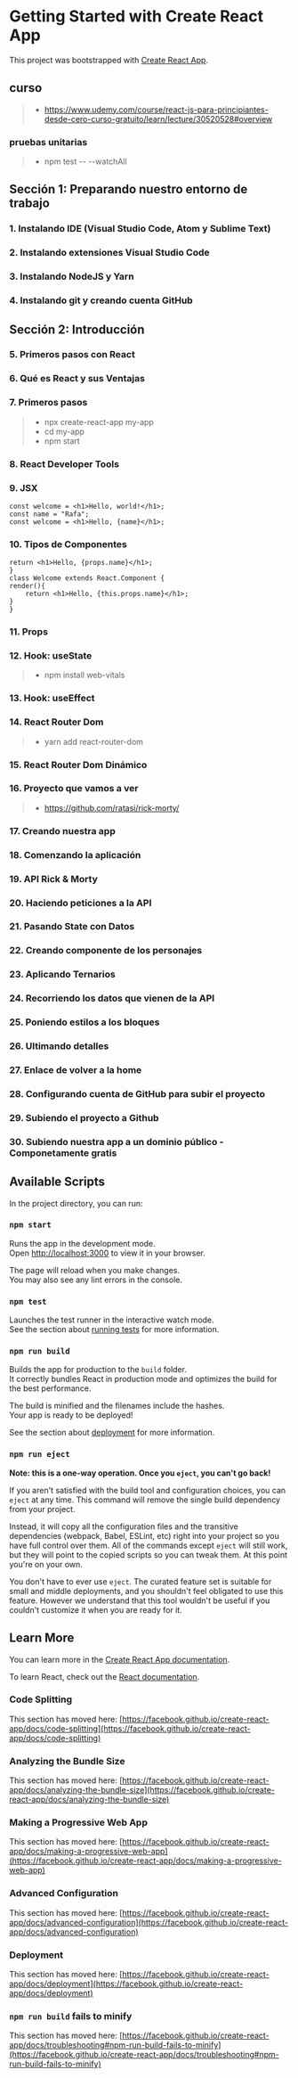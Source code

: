 # Getting Started with Create React App

This project was bootstrapped with [Create React App](https://github.com/facebook/create-react-app).

## curso
>- https://www.udemy.com/course/react-js-para-principiantes-desde-cero-curso-gratuito/learn/lecture/30520528#overview

### pruebas unitarias
>- npm test -- --watchAll


## Sección 1: Preparando nuestro entorno de trabajo


### 1. Instalando IDE (Visual Studio Code, Atom y Sublime Text)

### 2. Instalando extensiones Visual Studio Code

### 3. Instalando NodeJS y Yarn

### 4. Instalando git y creando cuenta GitHub

## Sección 2: Introducción

### 5. Primeros pasos con React

### 6. Qué es React y sus Ventajas

### 7. Primeros pasos
>- npx create-react-app my-app
>- cd my-app
>- npm start

### 8. React Developer Tools

### 9. JSX
```
const welcome = <h1>Hello, world!</h1>;
const name = "Rafa";
const welcome = <h1>Hello, {name}</h1>;
```

### 10. Tipos de Componentes
```function welcome(props){
return <h1>Hello, {props.name}</h1>;
}
class Welcome extends React.Component {
render(){
	return <h1>Hello, {this.props.name}</h1>;
}
}
```
### 11. Props

### 12. Hook: useState
>- npm install web-vitals


### 13. Hook: useEffect

### 14. React Router Dom
>- yarn add react-router-dom


### 15. React Router Dom Dinámico

### 16. Proyecto que vamos a ver
>- https://github.com/ratasi/rick-morty/

### 17. Creando nuestra app

### 18. Comenzando la aplicación

### 19. API Rick & Morty

### 20. Haciendo peticiones a la API

### 21. Pasando State con Datos


### 22. Creando componente de los personajes

### 23. Aplicando Ternarios

### 24. Recorriendo los datos que vienen de la API

### 25. Poniendo estilos a los bloques

### 26. Ultimando detalles

### 27. Enlace de volver a la home

### 28. Configurando cuenta de GitHub para subir el proyecto

### 29. Subiendo el proyecto a Github

### 30. Subiendo nuestra app a un dominio público - Componetamente gratis



## Available Scripts

In the project directory, you can run:

### `npm start`

Runs the app in the development mode.\
Open [http://localhost:3000](http://localhost:3000) to view it in your browser.

The page will reload when you make changes.\
You may also see any lint errors in the console.

### `npm test`

Launches the test runner in the interactive watch mode.\
See the section about [running tests](https://facebook.github.io/create-react-app/docs/running-tests) for more information.

### `npm run build`

Builds the app for production to the `build` folder.\
It correctly bundles React in production mode and optimizes the build for the best performance.

The build is minified and the filenames include the hashes.\
Your app is ready to be deployed!

See the section about [deployment](https://facebook.github.io/create-react-app/docs/deployment) for more information.

### `npm run eject`

**Note: this is a one-way operation. Once you `eject`, you can't go back!**

If you aren't satisfied with the build tool and configuration choices, you can `eject` at any time. This command will remove the single build dependency from your project.

Instead, it will copy all the configuration files and the transitive dependencies (webpack, Babel, ESLint, etc) right into your project so you have full control over them. All of the commands except `eject` will still work, but they will point to the copied scripts so you can tweak them. At this point you're on your own.

You don't have to ever use `eject`. The curated feature set is suitable for small and middle deployments, and you shouldn't feel obligated to use this feature. However we understand that this tool wouldn't be useful if you couldn't customize it when you are ready for it.

## Learn More

You can learn more in the [Create React App documentation](https://facebook.github.io/create-react-app/docs/getting-started).

To learn React, check out the [React documentation](https://reactjs.org/).

### Code Splitting

This section has moved here: [https://facebook.github.io/create-react-app/docs/code-splitting](https://facebook.github.io/create-react-app/docs/code-splitting)

### Analyzing the Bundle Size

This section has moved here: [https://facebook.github.io/create-react-app/docs/analyzing-the-bundle-size](https://facebook.github.io/create-react-app/docs/analyzing-the-bundle-size)

### Making a Progressive Web App

This section has moved here: [https://facebook.github.io/create-react-app/docs/making-a-progressive-web-app](https://facebook.github.io/create-react-app/docs/making-a-progressive-web-app)

### Advanced Configuration

This section has moved here: [https://facebook.github.io/create-react-app/docs/advanced-configuration](https://facebook.github.io/create-react-app/docs/advanced-configuration)

### Deployment

This section has moved here: [https://facebook.github.io/create-react-app/docs/deployment](https://facebook.github.io/create-react-app/docs/deployment)

### `npm run build` fails to minify

This section has moved here: [https://facebook.github.io/create-react-app/docs/troubleshooting#npm-run-build-fails-to-minify](https://facebook.github.io/create-react-app/docs/troubleshooting#npm-run-build-fails-to-minify)
